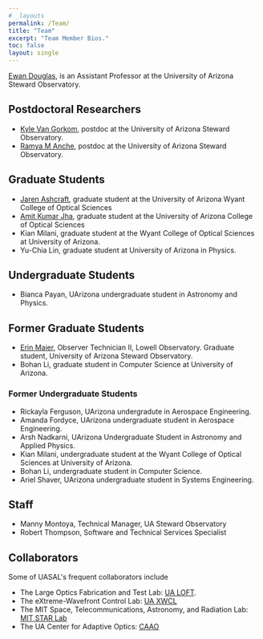 ```yaml
---
# _layouts
permalink: /Team/
title: "Team"
excerpt: "Team Member Bios."
toc: false
layout: single
---
```


[Ewan Douglas](https://www.as.arizona.edu/people/faculty/ewan-douglas), is an Assistant Professor at the University of Arizona Steward Observatory.

## Postdoctoral Researchers
- [Kyle Van Gorkom](https://kvangorkom.github.io/), postdoc at the University of Arizona Steward Observatory.
- [Ramya M Anche](https://www.linkedin.com/in/ramyamanjunath/), postdoc at the University of Arizona Steward Observatory.

## Graduate Students
- [Jaren Ashcraft](https://www.linkedin.com/in/jashcraf/), graduate student at the University of Arizona Wyant College of Optical Sciences
- [Amit Kumar Jha](https://www.linkedin.com/in/amit-kumar-jha-79b8a6110/), graduate student at the University of Arizona College of Optical Sciences
- Kian Milani, graduate student at the Wyant College of Optical Sciences at University of Arizona.
- Yu-Chia Lin, graduate student at University of Arizona in Physics.

## Undergraduate Students
- Bianca Payan, UArizona undergraduate student in Astronomy and Physics.

## Former Graduate Students
- [Erin Maier](https://www.linkedin.com/in/erinmaier/), Observer Technician II, Lowell Observatory. Graduate student, University of Arizona Steward Observatory.
- Bohan Li, graduate student in Computer Science at University of Arizona.


### Former Undergraduate Students
- Rickayla Ferguson, UArizona undergradute in Aerospace Engineering.
- Amanda Fordyce, UArizona undergraduate student in Aerospace Engineering.
- Arsh Nadkarni, UArizona Undergraduate Student in Astronomy and Applied Physics.
- Kian Milani, undergraduate student at the Wyant College of Optical Sciences at University of Arizona.
- Bohan Li, undergraduate student in Computer Science.
- Ariel Shaver, UArizona undergraduate student in Systems Engineering.

## Staff
- Manny Montoya, Technical Manager, UA Steward Observatory
- Robert Thompson, Software and Technical Services Specialist 


## Collaborators 

Some of UASAL's frequent collaborators include 

- The Large Optics Fabrication and Test Lab: [UA LOFT](http://www.loft.optics.arizona.edu/).
- The eXtreme-Wavefront Control Lab: [UA XWCL](https://xwcl.science)
- The MIT Space, Telecommunications, Astronomy, and Radiation Lab: [MIT STAR Lab](http://starlab.mit.edu/)
- The UA Center for Adaptive Optics: [CAAO](https://www.as.arizona.edu/CAAO)
